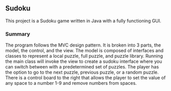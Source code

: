 ## Sudoku ##

This project is a Sudoku game written in Java with a fully functioning GUI.

### Summary ###

The program follows the MVC design pattern. It is broken into 3 parts, the model, the control, and the view. The model is composed of interfaces and classes to represent a local puzzle, full puzzle, and puzzle library. Running the main class will invoke the view to create a sudoku interface where you can switch between with a predetermined set of puzzles. The player has the option to go to the next puzzle, previous puzzle, or a random puzzle. There is a control board to the right that allows the player to set the value of any space to a number 1-9 and remove numbers from spaces.
